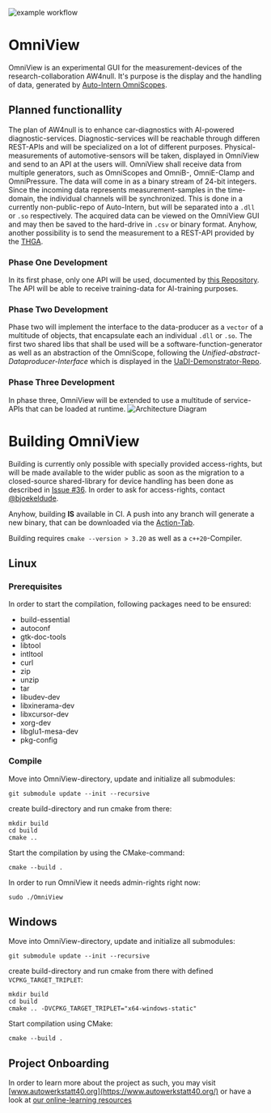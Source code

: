 
![example workflow](https://github.com/skunkforce/omniview/actions/workflows/build.yaml/badge.svg) 
# OmniView
OmniView is an experimental GUI for the measurement-devices of the research-collaboration AW4null.
It's purpose is the display and the handling of data, generated by [Auto-Intern OmniScopes](https://www.auto-intern.de/shop/). 
 

## Planned functionallity
The plan of AW4null is to enhance car-diagnostics with AI-powered diagnostic-services.
Diagnostic-services will be reachable through differen REST-APIs and will be specialized on a lot of different purposes.
Physical-measurements of automotive-sensors will be taken, displayed in OmniView and send to an API at the users will.
OmniView shall receive data from multiple generators, such as OmniScopes and OmniB-, OmniE-Clamp and OmniPressure. 
The data will come in as a binary stream of 24-bit integers.
Since the incoming data represents measurement-samples in the time-domain, the individual channels will be synchronized.
This is done in a currently non-public-repo of Auto-Intern, but will be separated into a `.dll` or `.so` respectively.
The acquired data can be viewed on the OmniView GUI and may then be saved to the hard-drive in `.csv` or binary format. 
Anyhow, another possibility is to send the measurement to a REST-API provided by the [THGA](https://www.thga.de). 

### Phase One Development
In its first phase, only one API will be used, documented by [this Repository](https://gitlab.thga.de/aw4null/aw4null_api-description_ref/-/blob/main/openapi.json?ref_type=heads). 
The API will be able to receive training-data for AI-training purposes.

### Phase Two Development
Phase two will implement the interface to the data-producer as a `vector` of a multitude of objects, that encapsulate each an individual `.dll` or `.so`.
The first two shared libs that shall be used will be a software-function-generator as well as an abstraction of the OmniScope, following the _Unified-abstract-Dataproducer-Interface_ which is displayed in the [UaDI-Demonstrator-Repo](https://github.com/skunkforce/Unified-Dataproducer-Interface-Demonstrator).

### Phase Three Development
In phase three, OmniView will be extended to use a multitude of service-APIs that can be loaded at runtime.
![Architecture Diagram](https://lucid.app/publicSegments/view/113f9581-f43f-435a-a36d-6f9e0276adec/image.png)

# Building OmniView
Building is currently only possible with specially provided access-rights, but will be made available to the wider public as soon as the migration to a closed-source shared-library for device handling has been done as described in [Issue #36](https://github.com/skunkforce/omniview/issues/36).
In order to ask for access-rights, contact [@bjoekeldude](https://github.com/bjoekeldude).


Anyhow, building __IS__ available in CI. A push into any branch will generate a new binary, that can be downloaded via the [Action-Tab](https://github.com/skunkforce/omniview/actions).


Building requires `cmake --version > 3.20` as well as a `c++20`-Compiler.
## Linux

### Prerequisites
In order to start the compilation, following packages need to be ensured:
* build-essential 
* autoconf 
* gtk-doc-tools 
* libtool 
* intltool 
* curl 
* zip 
* unzip 
* tar 
* libudev-dev
* libxinerama-dev 
* libxcursor-dev 
* xorg-dev 
* libglu1-mesa-dev 
* pkg-config

### Compile
Move into OmniView-directory, update and initialize all submodules:
```shell
git submodule update --init --recursive
```
create build-directory and run cmake from there:
```shell
mkdir build
cd build
cmake ..
```
Start the compilation by using the CMake-command:
```shell
cmake --build .
```

In order to run OmniView it needs admin-rights right now:
```shell
sudo ./OmniView
```

## Windows
Move into OmniView-directory, update and initialize all submodules:
```shell
git submodule update --init --recursive
```

create build-directory and run cmake from there with defined `VCPKG_TARGET_TRIPLET`:
```shell
mkdir build
cd build
cmake .. -DVCPKG_TARGET_TRIPLET="x64-windows-static"
```

Start compilation using CMake:
```shell
cmake --build .
```


## Project Onboarding
In order to learn more about the project as such, you may visit [www.autowerkstatt40.org](https://www.autowerkstatt40.org/) or have a look at [our online-learning resources](https://moodle.aw4null.de/)
